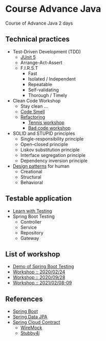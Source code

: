 # Course Advance Java
Course of Advance Java 2 days

## Technical practices

* Test-Driven Development (TDD)
  * [JUnit 5](https://junit.org/)
  * Arrange-Act-Assert
  * F.I.R.S.T
    * Fast
    * Isolated / Independent
    * Repeatable
    * Self-validating
    * Thorough / Timely
* Clean Code Workshop
  * Stay clean ...
  * [Code Smell](https://sourcemaking.com/refactoring/smells)
  * [Refactoring](https://sourcemaking.com/refactoring)
    * [Tennis workshop](https://github.com/emilybache/Tennis-Refactoring-Kata)
    * [Bad code workshop](https://github.com/up1/workshop-java-badcode)
* SOLID and STUPID principles
  * Single-responsibility principle
  * Open–closed principle
  * Liskov substitution principle
  * Interface segregation principle
  * Dependency inversion principle
* [Design patterns](https://sourcemaking.com/design_patterns) for human
  * Creational
  * Structural
  * Behavioral

## Testable application

* [Learn with Testing](https://martinfowler.com/articles/microservice-testing/)
* Spring Boot Testing
  * Controller 
  * Service
  * Repository
  * Gateway
  
## List of workshop
* [Demo of Spring Boot Testing](https://github.com/up1/demo-spring-testing)
* [Workshop :: 2020/02/24](https://github.com/up1/workshop-advance-java-20200224)
* [Workshop :: 2020/09/28](https://github.com/up1/workshop-advance-java-2020-09-28)
* [Workshop :: 2021/02/08-09](https://github.com/up1/workshop-advance-java-01)

## References
* [Spring Boot](https://spring.io/projects/spring-boot)
* [Spring Data JPA](https://spring.io/projects/spring-data-jpa)
* [Spring Cloud Contract](https://spring.io/projects/spring-cloud-contract)
  * [WireMock](http://wiremock.org/)
  * [Stubby4j](https://github.com/azagniotov/stubby4j)
